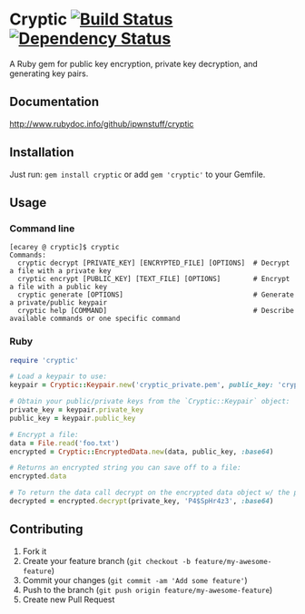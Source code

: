# Cryptic [![Build Status](https://secure.travis-ci.org/ipwnstuff/cryptic.png)](http://travis-ci.org/ipwnstuff/cryptic) [![Dependency Status](https://gemnasium.com/ipwnstuff/cryptic.png)](https://gemnasium.com/ipwnstuff/cryptic)
A Ruby gem for public key encryption, private key decryption, and generating key pairs.

## Documentation
http://www.rubydoc.info/github/ipwnstuff/cryptic

## Installation
Just run: `gem install cryptic` or add `gem 'cryptic'` to your Gemfile.

## Usage
### Command line

```
[ecarey @ cryptic]$ cryptic
Commands:
  cryptic decrypt [PRIVATE_KEY] [ENCRYPTED_FILE] [OPTIONS]  # Decrypt a file with a private key
  cryptic encrypt [PUBLIC_KEY] [TEXT_FILE] [OPTIONS]        # Encrypt a file with a public key
  cryptic generate [OPTIONS]                                # Generate a private/public keypair
  cryptic help [COMMAND]                                    # Describe available commands or one specific command
```

### Ruby

```ruby
require 'cryptic'

# Load a keypair to use:
keypair = Cryptic::Keypair.new('cryptic_private.pem', public_key: 'cryptic_public.pem')

# Obtain your public/private keys from the `Cryptic::Keypair` object:
private_key = keypair.private_key
public_key = keypair.public_key

# Encrypt a file:
data = File.read('foo.txt')
encrypted = Cryptic::EncryptedData.new(data, public_key, :base64)

# Returns an encrypted string you can save off to a file:
encrypted.data

# To return the data call decrypt on the encrypted data object w/ the private key and passphrase:
decrypted = encrypted.decrypt(private_key, 'P4$SpHr4z3', :base64)
```
## Contributing

1. Fork it
2. Create your feature branch (`git checkout -b feature/my-awesome-feature`)
3. Commit your changes (`git commit -am 'Add some feature'`)
4. Push to the branch (`git push origin feature/my-awesome-feature`)
5. Create new Pull Request
